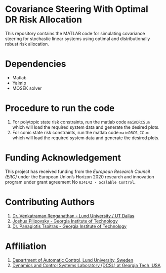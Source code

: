 # Covariance Steering With Optimal DR Risk Allocation 
This repository contains the MATLAB code for simulating covariance steering for stochastic linear systems using optimal and distributionally robust risk allocation.

# Dependencies
- Matlab
- Yalmip
- MOSEK solver

# Procedure to run the code
1. For polytopic state risk constraints, run the matlab code `mainDRCS.m` which will load the required system data and generate the desired plots.
2. For conic state risk constraints, run the matlab code `mainDRCS_CC.m` which will load the required system data and generate the desired plots.

# Funding Acknowledgement
This project has received funding from the *European Research Council (ERC)* under the European Union’s Horizon 2020 research and innovation program under grant agreement No `834142 - Scalable Control`.

# Contributing Authors
1. [Dr. Venkatraman Renganathan - Lund University / UT Dallas](https://github.com/venkatramanrenganathan)
2. [Joshua Pilipovsky - Georgia Institute of Technology](https://github.com/venkatramanrenganathan)
3. [Dr. Panagiotis Tsoitras - Georgia Institute of Technology](https://dcsl.gatech.edu/tsiotras.html)

# Affiliation
1. [Department of Automatic Control, Lund University, Sweden](https://control.lth.se)
2. [Dynamics and Control Systems Laboratory (DCSL) at Georgia Tech, USA](https://dcsl.gatech.edu)
